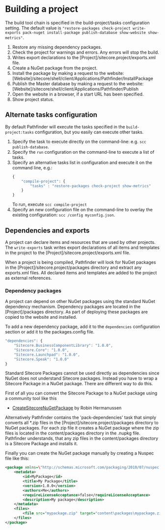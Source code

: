# Building a project
The build tool chain is specified in the build-project/tasks configuration setting. The default value is 
``"restore-packages check-project write-exports pack-nuget install-package publish-database show-website show-metrics"``.

1. Restore any missing dependency packages.
1. Check the project for warnings and errors. Any errors will stop the build.
1. Writes export declarations to the [Project]/sitecore.project/exports.xml file.
1. Create a NuGet package from the project.
1. Install the package by making a request to the website: [Website]/sitecore/shell/client/Applications/Pathfinder/InstallPackage
1. Publish the Master database by making a request to the website: [Website]/sitecore/shell/client/Applications/Pathfinder/Publish
1. Open the website in a browser, if a start URL has been specified.
1. Show project status.

## Alternate tasks configuration
By default Pathfinder will execute the tasks specified in the `build-project:tasks` configuration, but you easily can execute other tasks.

1. Specify the task to execute directly on the command-line: e.g. `scc publish-database`.
1. Specify the `run` configuration on the command-line to execute a list of tasks.
1. Specify an alternative tasks list in configuration and execute it on the command line, e.g.:
    ```js
    {
        "compile-project": {
            "tasks" : "restore-packages check-project show-metrics"
        }
    }
    ```
    To run, execute `scc compile-project`
4. Specify an new configuration file on the command-line to overlay the existing configuration: `scc /config myconfig.json`.

## Dependencies and exports
A project can declare items and resources that are used by other projects. The `write-exports` task writes export declarations of all
items and templates in the project to the [Project]/sitecore.project/exports.xml file.

When a project is being compiled, Pathfinder will look for NuGet packages in the [Project]/sitecore.project/packages directory and 
extract any exports.xml files. All declared items and templates are added to the project as external references.

### Dependency packages
A project can depend on other NuGet packages using the standard NuGet dependency mechanism. Dependency packages are located in the
[Project]/packages directory. As part of deploying these packages are copied to the website and installed.

To add a new dependency package, add it to the `dependencies` configuration section or add it to the packages.config file. 

```js
"dependencies": {
    "Sitecore.BusinessComponentLibrary": "1.0.0",
    "Sitecore.Core": "1.0.0",
    "Sitecore.Launchpad": "1.0.0",
    "Sitecore.Speak": "1.0.0"
}
```

Standard Sitecore Packages cannot be used directly as dependencies since NuGet does not understand Sitecore packages. Instead you have to wrap
a Sitecore Package in a NuGet package. There are different way to do this. 

First of all you can convert the Sitecore Package to a NuGet package using a community tool like this

* [CreateSitecoreNuGetPackage](http://hermanussen.eu/sitecore/wordpress/2013/05/turn----any----sitecore----package----into----a----NuGet----package/) by Robin Hermanussen

Alternatively Pathfinder contains the 'pack-dependencies' task that simply converts all *.zip files in the [Project]/sitecore.project/packages directory 
to NuGet packages. For each zip file it creates a NuGet package where the zip files is located in the content/packages directory in the .nupkg file. 
Pathfinder understands, that any zip files in the content/packages directory is a Sitecore Package and installs it.

Finally you can create the NuGet package manually by creating a Nuspec file like this:

```xml
<package xmlns=\"http://schemas.microsoft.com/packaging/2010/07/nuspec.xsd\">
    <metadata>
        <id>MyPackage</id>
        <title>My Package</title>
        <version>1.0.0</version>
        <authors>Me</authors>
        <requireLicenseAcceptance>false</requireLicenseAcceptance>
        <description>My package</description>
    </metadata>
    <files>
        <file src="mypackage.zip" target="content\packages\mypackage.zip"/>
    </files>
</package>
```
